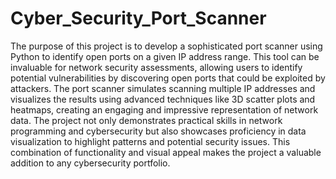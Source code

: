 # Cyber_Security_Port_Scanner

The purpose of this project is to develop a sophisticated port scanner using Python to identify open ports on a given IP address range. This tool can be invaluable for network security assessments, allowing users to identify potential vulnerabilities by discovering open ports that could be exploited by attackers. The port scanner simulates scanning multiple IP addresses and visualizes the results using advanced techniques like 3D scatter plots and heatmaps, creating an engaging and impressive representation of network data. The project not only demonstrates practical skills in network programming and cybersecurity but also showcases proficiency in data visualization to highlight patterns and potential security issues. This combination of functionality and visual appeal makes the project a valuable addition to any cybersecurity portfolio.

